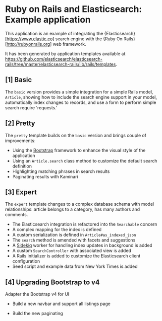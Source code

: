 # Ruby on Rails and Elasticsearch: Example application

This application is an example of integrating the {Elasticsearch}[https://www.elastic.co]
search engine with the {Ruby On Rails}[http://rubyonrails.org] web framework.

It has been generated by application templates available at
https://github.com/elasticsearch/elasticsearch-rails/tree/master/elasticsearch-rails/lib/rails/templates.

## [1] Basic

The `basic` version provides a simple integration for a simple Rails model, `Article`, showing how
to include the search engine support in your model, automatically index changes to records,
and use a form to perform simple search require 'requests.'


## [2] Pretty

The `pretty` template builds on the `basic` version and brings couple of improvements:

* Using the [Bootstrap](http://getbootstrap.com) framework to enhance the visual style of the application
* Using an `Article.search` class method to customize the default search definition
* Highlighting matching phrases in search results
* Paginating results with Kaminari


## [3] Expert

The `expert` template changes to a complex database schema with model relationships: article belongs
to a category, has many authors and comments.

* The Elasticsearch integration is refactored into the `Searchable` concern
* A complex mapping for the index is defined
* A custom serialization is defined in `Article#as_indexed_json`
* The `search` method is amended with facets and suggestions
* A [Sidekiq](http://sidekiq.org) worker for handling index updates in background is added
* A custom `SearchController` with associated view is added
* A Rails initializer is added to customize the Elasticsearch client configuration
* Seed script and example data from New York Times is added


## [4] Upgrading Bootstrap to v4

Adapter the Bootstrap v4 for UI

* Build a new navbar and support all listings page
- Build the new paginating

